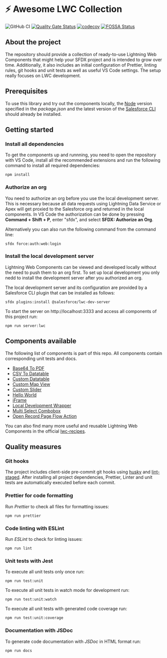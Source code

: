 # ⚡️ Awesome LWC Collection

![GitHub CI](https://github.com/svierk/awesome-lwc-collection/actions/workflows/ci.yaml/badge.svg)
[![Quality Gate Status](https://sonarcloud.io/api/project_badges/measure?project=svierk_awesome-lwc-collection&metric=alert_status)](https://sonarcloud.io/summary/new_code?id=svierk_awesome-lwc-collection)
[![codecov](https://codecov.io/gh/svierk/awesome-lwc-collection/branch/main/graph/badge.svg?token=UFE3TWMECQ)](https://codecov.io/gh/svierk/awesome-lwc-collection)
[![FOSSA Status](https://app.fossa.com/api/projects/git%2Bgithub.com%2Fsvierk%2Fawesome-lwc-collection.svg?type=shield)](https://app.fossa.com/projects/git%2Bgithub.com%2Fsvierk%2Fawesome-lwc-collection?ref=badge_shield)

## About the project

The repository should provide a collection of ready-to-use Lightning Web Components that might help your SFDX project and is intended to grow over time. Additionally, it also includes an initial configuration of Prettier, linting rules, git hooks and unit tests as well as useful VS Code settings. The setup really focuses on LWC development.

## Prerequisites

To use this library and try out the components locally, the [Node](https://nodejs.org/en/) version specified in the _package.json_ and the latest version of the [Salesforce CLI](https://developer.salesforce.com/tools/sfdxcli) should already be installed.

## Getting started

### Install all dependencies

To get the components up and runnning, you need to open the repository with VS Code, install all the recommended extensions and run the following command to install all required dependencies:

```
npm install
```

### Authorize an org

You need to authorize an org before you use the local development server. This is necessary because all data requests using Lightning Data Service or Apex will get proxied to the Salesforce org and returned in the local components. In VS Code the authorization can be done by pressing **Command + Shift + P**, enter "sfdx", and select **SFDX: Authorize an Org**.

Alternatively you can also run the following command from the command line:

```
sfdx force:auth:web:login
```

### Install the local development server

Lightning Web Components can be viewed and developed locally without the need to push them to an org first. To set up local development you only nedd to install the development server after you authorized an org.

The local development server and its configuration are provided by a Salesforce CLI plugin that can be installed as follows:

```
sfdx plugins:install @salesforce/lwc-dev-server
```

To start the server on http://localhost:3333 and access all components of this project run:

```
npm run server:lwc
```

## Components available

The following list of components is part of this repo. All components contain corresponding unit tests and docs.

- [Base64 To PDF](https://github.com/svierk/awesome-lwc-collection/tree/main/force-app/main/default/lwc/base64ToPdf)
- [CSV To Datatable](https://github.com/svierk/awesome-lwc-collection/tree/main/force-app/main/default/lwc/csvToDatatable)
- [Custom Datatable](https://github.com/svierk/awesome-lwc-collection/tree/main/force-app/main/default/lwc/customDatatable)
- [Custom Map View](https://github.com/svierk/awesome-lwc-collection/tree/main/force-app/main/default/lwc/customMapView)
- [Custom Slider](https://github.com/svierk/awesome-lwc-collection/tree/main/force-app/main/default/lwc/customSlider)
- [Hello World](https://github.com/svierk/awesome-lwc-collection/tree/main/force-app/main/default/lwc/helloWorld)
- [iFrame](https://github.com/svierk/awesome-lwc-collection/tree/main/force-app/main/default/lwc/iFrame)
- [Local Development Wrapper](https://github.com/svierk/awesome-lwc-collection/tree/main/force-app/main/default/lwc/localDevelopmentWrapper)
- [Multi Select Combobox](https://github.com/svierk/awesome-lwc-collection/tree/main/force-app/main/default/lwc/multiSelectCombobox)
- [Open Record Page Flow Action](https://github.com/svierk/awesome-lwc-collection/tree/main/force-app/main/default/lwc/openRecordPageFlowAction)

You can also find many more useful and reusable Lightning Web Components in the official [lwc-recipes](https://github.com/trailheadapps/lwc-recipes).

## Quality measures

### Git hooks

The project includes client-side pre-commit git hooks using [husky](https://github.com/typicode/husky) and [lint-staged](https://github.com/okonet/lint-staged). After installing all project dependencies, Prettier, Linter and unit tests are automatically executed before each commit.

### Prettier for code formatting

Run _Prettier_ to check all files for formatting issues:

```
npm run prettier
```

### Code linting with ESLint

Run _ESLint_ to check for linting issues:

```
npm run lint
```

### Unit tests with Jest

To execute all unit tests only once run:

```
npm run test:unit
```

To execute all unit tests in watch mode for development run:

```
npm run test:unit:watch
```

To execute all unit tests with generated code coverage run:

```
npm run test:unit:coverage
```

### Documentation with JSDoc

To generate code documentation with _JSDoc_ in HTML format run:

```
npm run docs
```
